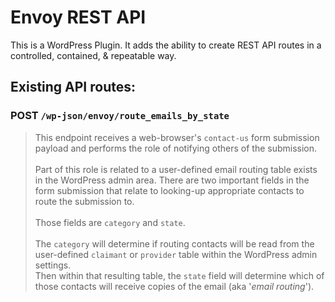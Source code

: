 # Envoy REST API

This is a WordPress Plugin.
It adds the ability to create REST API routes in a controlled, contained, & repeatable way.

## Existing API routes:

### __POST__ `/wp-json/envoy/route_emails_by_state`

> This endpoint receives a web-browser's `contact-us` form submission payload and performs the role of notifying others of the submission.\
> \
> Part of this role is related to a user-defined email routing table exists in the WordPress admin area. There are two important fields in the form submission that relate to looking-up appropriate contacts to route the submission to.\
> \
> Those fields are `category` and `state`.\
> \
> The `category` will determine if routing contacts will be read from the user-defined `claimant` or `provider` table within the WordPress admin settings.\
> Then within that resulting table, the `state` field will determine which of those contacts will receive copies of the email (aka '_email routing_').

